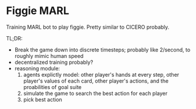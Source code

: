 # Figgie MARL

Training MARL bot to play figgie. Pretty similar to CICERO probably.

TL;DR:
- Break the game down into discrete timesteps; probably like 2/second, to roughly mimic human speed
- decentralized training probably?
- reasoning module:
  1. agents explictly model: other player's hands at every step, other player's values of each card, other player's actions, and the proabilities of goal suite
  2. simulate the game to search the best action for each player
  3. pick best action
